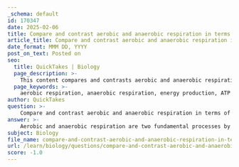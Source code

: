 ```yaml
---
_schema: default
id: 170347
date: 2025-02-06
title: Compare and contrast aerobic and anaerobic respiration in terms of energy production and efficiency.
article_title: Compare and contrast aerobic and anaerobic respiration in terms of energy production and efficiency.
date_format: MMM DD, YYYY
post_on_text: Posted on
seo:
  title: QuickTakes | Biology
  page_description: >-
    This content compares and contrasts aerobic and anaerobic respiration regarding energy production, efficiency, and byproducts, explaining their significance in different organisms and environments.
  page_keywords: >-
    aerobic respiration, anaerobic respiration, energy production, ATP yield, efficiency, oxygen requirement, glycolysis, Krebs cycle, electron transport chain, byproducts, lactic acid fermentation, alcoholic fermentation, multicellular organisms, microorganisms, energy flow
author: QuickTakes
question: >-
    Compare and contrast aerobic and anaerobic respiration in terms of energy production and efficiency.
answer: >-
    Aerobic and anaerobic respiration are two fundamental processes by which organisms convert glucose into energy, but they differ significantly in terms of energy production and efficiency.\n\n### Aerobic Respiration\n- **Definition**: Aerobic respiration is a type of cellular respiration that requires oxygen to produce energy.\n- **Energy Production**: It is highly efficient, yielding approximately 36 to 38 ATP (adenosine triphosphate) molecules per glucose molecule. The process involves several stages:\n  1. **Glycolysis**: Occurs in the cytoplasm, breaking down glucose into pyruvate.\n  2. **Krebs Cycle**: Takes place in the mitochondria, where pyruvate is further broken down, releasing carbon dioxide and transferring energy to electron carriers.\n  3. **Electron Transport Chain**: Also in the mitochondria, where the energy from electron carriers is used to produce ATP through oxidative phosphorylation.\n- **Byproducts**: The primary byproducts are carbon dioxide and water, which are less toxic and can be easily expelled from the organism.\n- **Organisms**: This process is crucial for the survival of most multicellular organisms, including plants and animals, as it provides the energy needed for various cellular functions.\n\n### Anaerobic Respiration\n- **Definition**: Anaerobic respiration occurs in the absence of oxygen and produces energy through different pathways.\n- **Energy Production**: It is less efficient, typically yielding only 2 ATP molecules per glucose molecule. The glucose is not fully broken down, leading to less energy being extracted.\n- **Types of Anaerobic Respiration**:\n  - **Lactic Acid Fermentation**: Occurs in animal cells (e.g., muscle cells during intense exercise) and some bacteria, producing lactic acid as a byproduct.\n  - **Alcoholic Fermentation**: Occurs in yeast and some plant cells, producing ethanol and carbon dioxide as byproducts.\n- **Byproducts**: The byproducts can be more toxic (like lactic acid) or can have commercial applications (like ethanol in brewing).\n- **Organisms**: Anaerobic respiration is utilized by certain microorganisms, such as yeast and some bacteria, and can also occur in muscle cells of animals during short bursts of intense activity when oxygen is scarce.\n\n### Comparison\n- **Efficiency**: Aerobic respiration is significantly more efficient than anaerobic respiration in terms of ATP yield.\n- **Oxygen Requirement**: Aerobic respiration requires oxygen, while anaerobic respiration does not.\n- **Energy Yield**: Aerobic respiration produces 36-38 ATP, whereas anaerobic respiration produces only 2 ATP.\n- **Byproducts**: Aerobic respiration produces carbon dioxide and water, while anaerobic respiration can produce lactic acid or ethanol and carbon dioxide.\n\n### Conclusion\nIn summary, while aerobic respiration is the preferred method for energy production due to its efficiency and lower toxicity of byproducts, anaerobic respiration plays a crucial role in environments where oxygen is limited and provides quick energy solutions for organisms during short bursts of activity. Both processes are essential for the survival of various organisms and contribute to the overall energy flow and recycling of matter in ecosystems.
subject: Biology
file_name: compare-and-contrast-aerobic-and-anaerobic-respiration-in-terms-of-energy-production-and-efficiency.md
url: /learn/biology/questions/compare-and-contrast-aerobic-and-anaerobic-respiration-in-terms-of-energy-production-and-efficiency
score: -1.0
---
```


&nbsp;